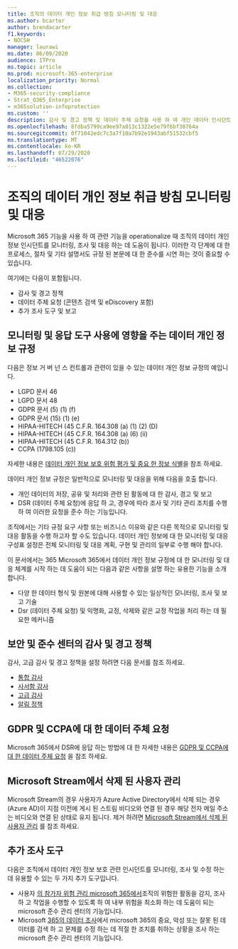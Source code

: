 ```yaml
---
title: 조직의 데이터 개인 정보 취급 방침 모니터링 및 대응
ms.author: bcarter
author: brendacarter
f1.keywords:
- NOCSH
manager: laurawi
ms.date: 06/09/2020
audience: ITPro
ms.topic: article
ms.prod: microsoft-365-enterprise
localization_priority: Normal
ms.collection:
- M365-security-compliance
- Strat_O365_Enterprise
- m365solution-infoprotection
ms.custom: ''
description: 감사 및 경고 정책 및 데이터 주체 요청을 사용 하 여 개인 데이터 인시던트를 모니터링 하 고 대응 합니다.
ms.openlocfilehash: 8fdba5799ca9ee97a013c1322e5e79f6bf38764a
ms.sourcegitcommit: 0f71042edc7c3a7f10a7b92e1943abf51532cbf5
ms.translationtype: MT
ms.contentlocale: ko-KR
ms.lasthandoff: 07/29/2020
ms.locfileid: "46522076"
---
```

# <a name="monitor-and-respond-to-data-privacy-incidents-in-your-organization"></a>조직의 데이터 개인 정보 취급 방침 모니터링 및 대응

Microsoft 365 기능을 사용 하 여 관련 기능을 operationalize 때 조직의 데이터 개인 정보 인시던트를 모니터링, 조사 및 대응 하는 데 도움이 됩니다. 이러한 각 단계에 대 한 프로세스, 절차 및 기타 설명서도 규정 된 본문에 대 한 준수를 시연 하는 것이 중요할 수 있습니다.

여기에는 다음이 포함됩니다. 

- 감사 및 경고 정책
- 데이터 주체 요청 (콘텐츠 검색 및 eDiscovery 포함)
- 추가 조사 도구 및 보고

## <a name="data-privacy-regulations-impacting-the-use-of-monitoring-and-response-tools"></a>모니터링 및 응답 도구 사용에 영향을 주는 데이터 개인 정보 규정

다음은 정보 거 버 넌 스 컨트롤과 관련이 있을 수 있는 데이터 개인 정보 규정의 예입니다.

- LGPD 문서 46
- LGPD 문서 48
- GDPR 문서 (5) (1) (f)
- GDPR 문서 (15) (1) (e)
- HIPAA-HITECH (45 C.F.R. 164.308 (a) (1) (2) (D)
- HIPAA-HITECH (45 C.F.R. 164.308 (a) (6) (ii)
- HIPAA-HITECH (45 C.F.R. 164.312 (b))
- CCPA (1798.105 (c))

자세한 내용은 [데이터 개인 정보 보호 위험 평가 및 중요 한 정보 식별](information-protection-deploy-assess.md)을 참조 하세요.

데이터 개인 정보 규정은 일반적으로 모니터링 및 대응을 위해 다음을 호출 합니다.

- 개인 데이터의 저장, 공유 및 처리와 관련 된 활동에 대 한 감사, 경고 및 보고
- DSR (데이터 주체 요청)에 응답 하 고, 경우에 따라 조사 및 기타 관리 조치를 수행 하 여 이러한 요청을 준수 하는 기능입니다.

조직에서는 기타 규정 요구 사항 또는 비즈니스 이유와 같은 다른 목적으로 모니터링 및 대응 활동을 수행 하고자 할 수도 있습니다. 데이터 개인 정보에 대 한 모니터링 및 대응 구성표 설정은 전체 모니터링 및 대응 계획, 구현 및 관리의 일부로 수행 해야 합니다.

이 문서에서는 365 Microsoft 365에서 데이터 개인 정보 규정에 대 한 모니터링 및 대응 체계를 시작 하는 데 도움이 되는 다음과 같은 사항을 설명 하는 유용한 기능을 소개 합니다. 

- 다양 한 데이터 형식 및 원본에 대해 사용할 수 있는 일상적인 모니터링, 조사 및 보고 기술
- Dsr (데이터 주체 요청) 및 익명화, 교정, 삭제와 같은 교정 작업을 처리 하는 데 필요한 메커니즘

## <a name="auditing-and-alert-policies-in-the-security-and-compliance-center"></a>보안 및 준수 센터의 감사 및 경고 정책

감사, 고급 감사 및 경고 정책을 설정 하려면 다음 문서를 참조 하세요.

- [통합 감사](../compliance/search-the-audit-log-in-security-and-compliance.md)
- [사서함 감사](../compliance/enable-mailbox-auditing.md)
- [고급 감사](../compliance/advanced-audit.md)
- [알림 정책](../compliance/alert-policies.md)

## <a name="data-subject-requests-for-the-gdpr-and-ccpa"></a>GDPR 및 CCPA에 대 한 데이터 주체 요청

Microsoft 365에서 DSR에 응답 하는 방법에 대 한 자세한 내용은 [GDPR 및 CCPA에 대 한 데이터 주체 요청](../compliance/gdpr-dsr-office365.md) 을 참조 하세요.

## <a name="manage-deleted-users-in-microsoft-stream"></a>Microsoft Stream에서 삭제 된 사용자 관리

Microsoft Stream의 경우 사용자가 Azure Active Directory에서 삭제 되는 경우 (Azure AD)이 지점 이전에 게시 된 스트림 비디오와 연결 된 경우 해당 전자 메일 주소는 비디오와 연결 된 상태로 유지 됩니다. 제거 하려면 [Microsoft Stream에서 삭제 된 사용자 관리](https://docs.microsoft.com/stream/managing-deleted-users) 를 참조 하세요.

## <a name="additional-investigative-tools"></a>추가 조사 도구

다음은 조직에서 데이터 개인 정보 보호 관련 인시던트를 모니터링, 조사 및 수정 하는 데 유용할 수 있는 두 가지 추가 도구입니다.

- 사용자 [의 참가자 위험 관리 microsoft 365에서](../compliance/insider-risk-management.md)조직의 위험한 활동을 감지, 조사 하 고 작업을 수행할 수 있도록 하 여 내부 위험을 최소화 하는 데 도움이 되는 microsoft 준수 관리 센터의 기능입니다.
- Microsoft [365의 데이터 조사](../compliance/overview-data-investigations.md)에서 microsoft 365의 중요, 악성 또는 잘못 된 데이터를 검색 하 고 문제를 수정 하는 데 적절 한 조치를 취하는 상황을 조사 하는 microsoft 준수 관리 센터의 기능입니다.
